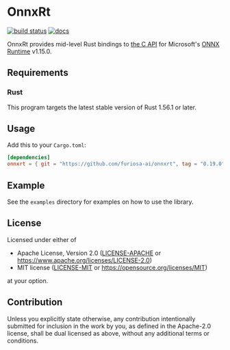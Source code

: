 # OnnxRt

[![build status](https://github.com/furiosa-ai/onnxrt/actions/workflows/build.yml/badge.svg)](https://github.com/furiosa-ai/onnxrt/actions/workflows/build.yml?query=branch%3Amain)
[![docs](https://img.shields.io/badge/docs-0.19.0-blue.svg)](https://furiosa-ai.github.io/onnxrt/0.19.0/onnxrt/)

OnnxRt provides mid-level Rust bindings to [the C API] for Microsoft's [ONNX
Runtime] v1.15.0.

[the C API]: https://onnxruntime.ai/docs/api/c/
[ONNX Runtime]: https://www.onnxruntime.ai/

## Requirements

### Rust

This program targets the latest stable version of Rust 1.56.1 or later.

## Usage

Add this to your `Cargo.toml`:

```toml
[dependencies]
onnxrt = { git = "https://github.com/furiosa-ai/onnxrt", tag = "0.19.0" }
```

## Example

See the `examples` directory for examples on how to use the library.

## License

Licensed under either of

 * Apache License, Version 2.0
   ([LICENSE-APACHE](LICENSE-APACHE) or https://www.apache.org/licenses/LICENSE-2.0)
 * MIT license
   ([LICENSE-MIT](LICENSE-MIT) or https://opensource.org/licenses/MIT)

at your option.

## Contribution

Unless you explicitly state otherwise, any contribution intentionally submitted
for inclusion in the work by you, as defined in the Apache-2.0 license, shall
be dual licensed as above, without any additional terms or conditions.
